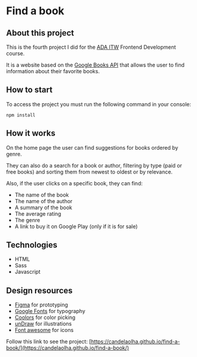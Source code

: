 # Find a book

## About this project

This is the fourth project I did for the [ADA ITW](https://adaitw.org/) Frontend Development course.

It is a website based on the [Google Books API](https://developers.google.com/books) that allows the user to find information about their favorite books.

## How to start

To access the project you must run the following command in your console:

`npm install`

## How it works

On the home page the user can find suggestions for books ordered by genre.

They can also do a search for a book or author, filtering by type (paid or free books) and sorting them from newest to oldest or by relevance.

Also, if the user clicks on a specific book, they can find:

- The name of the book
- The name of the author
- A summary of the book
- The average rating
- The genre
- A link to buy it on Google Play (only if it is for sale)

## Technologies

- HTML
- Sass
- Javascript

## Design resources

- [Figma](https://www.figma.com/) for prototyping
- [Google Fonts](https://fonts.google.com/) for typography
- [Coolors](https://coolors.co/) for color picking
- [unDraw](https://undraw.co/illustrations) for illustrations
- [Font awesome](https://fontawesome.com/) for icons

Follow this link to see the project: [https://candelaolha.github.io/find-a-book/](https://candelaolha.github.io/find-a-book/)
